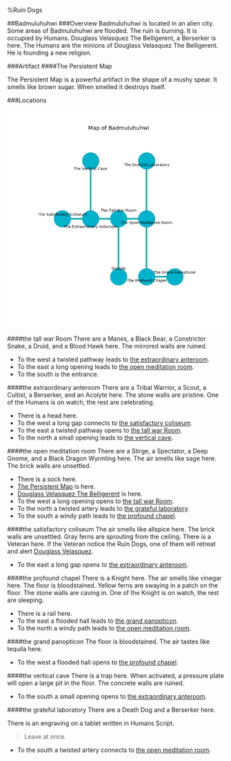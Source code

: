 %Ruin Dogs

##Badmuluhuhwi
###Overview
Badmuluhuhwi is located in an alien city. Some areas of Badmuluhuhwi are flooded. The ruin is burning. It is occupied by Humans. <a name="Douglass-Velasquez-The-Belligerent"></a>Douglass Velasquez The Belligerent, a Berserker is here. The Humans are the minions of Douglass Velasquez The Belligerent. He  is founding a new religion. 



###Artifact
####<a name="The-Persistent-Map"></a>The Persistent Map


The Persistent Map is a powerful artifact in the shape of a mushy spear. It smells like brown sugar. When smelled it destroys itself. 





###Locations


![](../v2/images/Badmuluhuhwi.png)

####<a name="the-tall-war-Room"></a>the tall war Room
There are a Manes, a Black Bear, a Constrictor Snake, a Druid, and a Blood Hawk here. The mirrored walls are ruined. 



* To the west a twisted pathway leads to [the extraordinary anteroom](#the-extraordinary-anteroom).
* To the east a long opening leads to [the open meditation room](#the-open-meditation-room).
* To the south is the entrance.


####<a name="the-extraordinary-anteroom"></a>the extraordinary anteroom
There are a Tribal Warrior, a Scout, a Cultist, a Berserker, and an Acolyte here. The stone walls are pristine. One of the Humans is on watch, the rest are celebrating. 



* There is a head here.
* To the west a long gap connects to [the satisfactory coliseum](#the-satisfactory-coliseum).
* To the east a twisted pathway opens to [the tall war Room](#the-tall-war-Room).
* To the north a small opening leads to [the vertical cave](#the-vertical-cave).


####<a name="the-open-meditation-room"></a>the open meditation room
There are a Stirge, a Spectator, a Deep Gnome, and a Black Dragon Wyrmling here. The air smells like sage here. The brick walls are unsettled. 



* There is a sock here.
* [The Persistent Map](#The-Persistent-Map) is here.
* [Douglass Velasquez The Belligerent](#Douglass-Velasquez-The-Belligerent) is here.
* To the west a long opening opens to [the tall war Room](#the-tall-war-Room).
* To the north a twisted artery leads to [the grateful laboratory](#the-grateful-laboratory).
* To the south a windy path leads to [the profound chapel](#the-profound-chapel).


####<a name="the-satisfactory-coliseum"></a>the satisfactory coliseum
The air smells like allspice here. The brick walls are unsettled. Gray ferns are sprouting from the ceiling. There is a Veteran here. If the Veteran notice the Ruin Dogs, one of them will retreat and alert [Douglass Velasquez](#Douglass-Velasquez). 



* To the east a long gap opens to [the extraordinary anteroom](#the-extraordinary-anteroom).


####<a name="the-profound-chapel"></a>the profound chapel
There is a Knight here. The air smells like vinegar here. The floor is bloodstained. Yellow ferns are swaying in a patch on the floor. The stone walls are caving in. One of the Knight is on watch, the rest are sleeping. 



* There is a rail here.
* To the east a flooded hall leads to [the grand panopticon](#the-grand-panopticon).
* To the north a windy path leads to [the open meditation room](#the-open-meditation-room).


####<a name="the-grand-panopticon"></a>the grand panopticon
The floor is bloodstained. The air tastes like tequila here. 



* To the west a flooded hall opens to [the profound chapel](#the-profound-chapel).


####<a name="the-vertical-cave"></a>the vertical cave
There is a trap here. When activated, a pressure plate will open a large pit in the floor. The concrete walls are ruined. 



* To the south a small opening opens to [the extraordinary anteroom](#the-extraordinary-anteroom).


####<a name="the-grateful-laboratory"></a>the grateful laboratory
There are a Death Dog and a Berserker here. 

There is an engraving on a tablet written in Humans Script. 

> Leave at once.
>


* To the south a twisted artery connects to [the open meditation room](#the-open-meditation-room).


